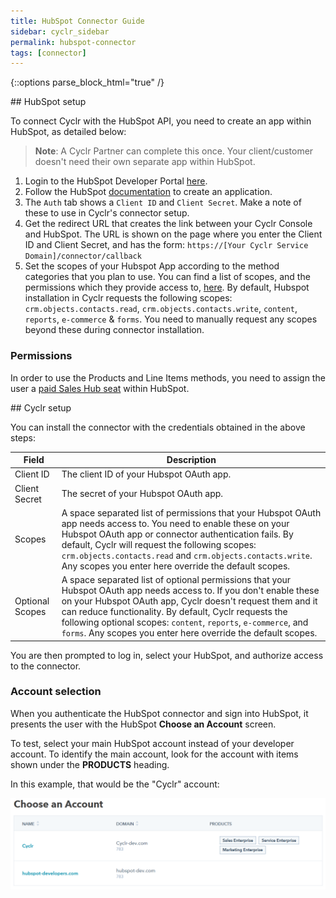 ```yaml
---
title: HubSpot Connector Guide
sidebar: cyclr_sidebar
permalink: hubspot-connector
tags: [connector]
---
```

{::options parse_block_html="true" /}
<section class="card">
## HubSpot setup

To connect Cyclr with the HubSpot API, you need to create an app within HubSpot, as detailed below:

> **Note**: A Cyclr Partner can complete this once. Your client/customer doesn't need their own separate app within HubSpot.

1. Login to the HubSpot Developer Portal [here](https://app.hubspot.com/signup-v2/developers).
2. Follow the HubSpot [documentation](https://developers.hubspot.com/docs/faq/how-do-i-create-an-app-in-hubspot) to create an application.
3. The `Auth` tab shows a `Client ID` and `Client Secret`. Make a note of these to use in Cyclr's connector setup.
4. Get the redirect URL that creates the link between your Cyclr Console and HubSpot. The URL is shown on the page where you enter the Client ID and Client Secret, and has the form:
   `https://[Your Cyclr Service Domain]/connector/callback`
5. Set the scopes of your Hubspot App according to the method categories that you plan to use. You can find a list of scopes, and the permissions which they provide access to, [here](https://developers.hubspot.com/docs/api/working-with-oauth#scopes). By default, Hubspot installation in Cyclr requests the following scopes: `crm.objects.contacts.read`, `crm.objects.contacts.write`, `content`, `reports`, `e-commerce` & `forms`. You need to manually request any scopes beyond these during connector installation.

### Permissions

In order to use the Products and Line Items methods, you need to assign the user a [paid Sales Hub seat](https://knowledge.hubspot.com/articles/kcs_article/account/manage-sales-hub-and-service-hub-paid-users) within HubSpot.


</section>
<section class="card">
## Cyclr setup

You can install the connector with the credentials obtained in the above steps:

| Field           | Description                                                                                                                                                                                                                                                                                                                                                                   |
| --------------- | ----------------------------------------------------------------------------------------------------------------------------------------------------------------------------------------------------------------------------------------------------------------------------------------------------------------------------------------------------------------------------- |
| Client ID       | The client ID of your Hubspot OAuth app.                                                                                                                                                                                                                                                                                                                                      |
| Client Secret   | The secret of your Hubspot OAuth app.                                                                                                                                                                                                                                                                                                                                         |
| Scopes          | A space separated list of permissions that your Hubspot OAuth app needs access to. You need to enable these on your Hubspot OAuth app or connector authentication fails. By default, Cyclr will request the following scopes: `crm.objects.contacts.read` and `crm.objects.contacts.write`. Any scopes you enter here override the default scopes.                    |
| Optional Scopes | A space separated list of optional permissions that your Hubspot OAuth app needs access to. If you don't enable these on your Hubspot OAuth app, Cyclr doesn't request them and it can reduce functionality. By default, Cyclr requests the following optional scopes: `content`, `reports`, `e-commerce`, and `forms`. Any scopes you enter here override the default scopes. |

You are then prompted to log in, select your HubSpot, and authorize access to the connector.

### Account selection

When you authenticate the HubSpot connector and sign into HubSpot, it presents the user with the HubSpot **Choose an Account** screen.

To test, select your main HubSpot account instead of your developer account. To identify the main account, look for the account with items shown under the **PRODUCTS** heading.

In this example, that would be the "Cyclr" account:

![](./images/hubspot-choose-acct.png)


</section>
